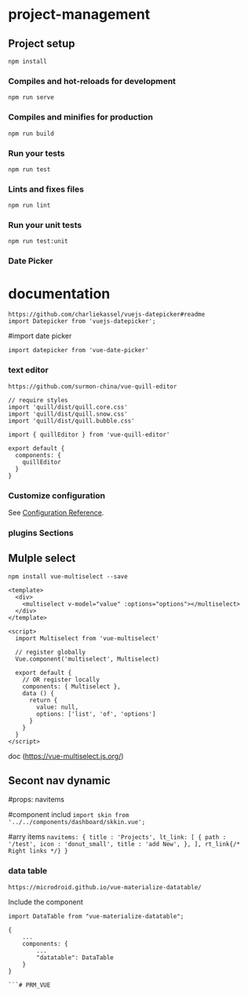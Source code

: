 # project-management

## Project setup
```
npm install
```

### Compiles and hot-reloads for development
```
npm run serve
```

### Compiles and minifies for production
```
npm run build
```

### Run your tests
```
npm run test
```

### Lints and fixes files
```
npm run lint
```

### Run your unit tests
```
npm run test:unit
```

### Date Picker
# documentation
```
https://github.com/charliekassel/vuejs-datepicker#readme
import Datepicker from 'vuejs-datepicker';
```
#import date picker
```
import datepicker from 'vue-date-picker'

```
### text editor
```
https://github.com/surmon-china/vue-quill-editor

// require styles
import 'quill/dist/quill.core.css'
import 'quill/dist/quill.snow.css'
import 'quill/dist/quill.bubble.css'

import { quillEditor } from 'vue-quill-editor'

export default {
  components: {
    quillEditor
  }
}
```



### Customize configuration
See [Configuration Reference](https://cli.vuejs.org/config/).


### plugins Sections

## Mulple select 
```
npm install vue-multiselect --save

<template>
  <div>
    <multiselect v-model="value" :options="options"></multiselect>
  </div>
</template>

<script>
  import Multiselect from 'vue-multiselect'

  // register globally
  Vue.component('multiselect', Multiselect)

  export default {
    // OR register locally
    components: { Multiselect },
    data () {
      return {
        value: null,
        options: ['list', 'of', 'options']
      }
    }
  }
</script>
```
doc (https://vue-multiselect.js.org/)

## Secont nav dynamic
#props:
navitems

#component includ
```import skin from '../../components/dashboard/skkin.vue';```

#arry items
```navitems: { title : 'Projects', lt_link: [ { path : '/test', icon : 'donut_small', title : 'add New', }, ], rt_link{/* Right links */} } ```

### data table
``` 
https://microdroid.github.io/vue-materialize-datatable/ 

```

Include the component 
```
import DataTable from "vue-materialize-datatable";

{
    ...
    components: {
        ...
        "datatable": DataTable
    }
}

```# PRM_VUE
